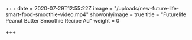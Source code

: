 +++
date = 2020-07-29T12:55:22Z
image = "/uploads/new-future-life-smart-food-smoothie-video.mp4"
showonlyimage = true
title = "Futurelife Peanut Butter Smoothie Recipe Ad"
weight = 0

+++
